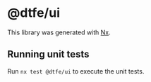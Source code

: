 # @dtfe/ui

This library was generated with [Nx](https://nx.dev).

## Running unit tests

Run `nx test @dtfe/ui` to execute the unit tests.
